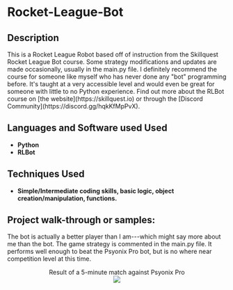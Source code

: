 # Rocket-League-Bot
 


<h2>Description</h2>
This is a Rocket League Robot based off of instruction from the Skillquest Rocket League Bot course. Some strategy modifications and updates are made occasionally, usually in the main.py file. I definitely recommend the course for someone like myself who has never done any "bot" programming before. It's taught at a very accessible level and would even be great for someone with little to no Python experience. Find out more about the RLBot course on [the website](https://skillquest.io) or through the [Discord Community](https://discord.gg/hqkKfMpPvX).<br />


<h2>Languages and Software used Used</h2>

- <b>Python</b> 
- <b>RLBot </b>

<h2>Techniques Used </h2>

- <b>Simple/Intermediate coding skills, basic logic, object creation/manipulation, functions. </b>
 </b>

<h2>Project walk-through or samples:</h2>

The bot is actually a better player than I am---which might say more about me than the bot. The game strategy is commented in the main.py file. It performs well enough to beat the Psyonix Pro bot, but is no where near competition level at this time. 


<p align="center">
Result of a 5-minute match against Psyonix Pro <br/>
<img src=".png"/>
<br />
<br />